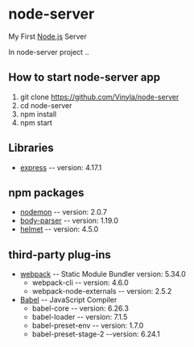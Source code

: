 # node-server
My First [Node.js](https://github.com/nodejs/node) Server

In node-server project ..

## How to start node-server app

1. git clone https://github.com/Vinyla/node-server
2. cd node-server
3. npm install
4. npm start

## Libraries
* [express](http://expressjs.com/) -- version: 4.17.1

## npm packages
* [nodemon](https://nodemon.io/) -- version: 2.0.7
* [body-parser](https://www.npmjs.com/package/body-parser) -- version: 1.19.0
* [helmet](https://www.npmjs.com/package/helmet) -- version: 4.5.0

## third-party plug-ins
* [webpack](https://webpack.js.org/) -- Static Module Bundler version: 5.34.0
  - webpack-cli -- version: 4.6.0
  - webpack-node-externals -- version: 2.5.2
* [Babel](https://babeljs.io/docs/en/) -- JavaScript Compiler
  - babel-core -- version: 6.26.3
  - babel-loader -- version: 7.1.5
  - babel-preset-env -- version: 1.7.0
  - babel-preset-stage-2 --version: 6.24.1
